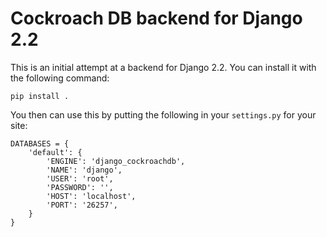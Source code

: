# Cockroach DB backend for Django 2.2

This is an initial attempt at a backend for Django 2.2. You can install it with the following command:

`pip install .`

You then can use this by putting the following in your `settings.py` for your site:

```
DATABASES = {
    'default': {
        'ENGINE': 'django_cockroachdb',
        'NAME': 'django',
        'USER': 'root',
        'PASSWORD': '',
        'HOST': 'localhost',
        'PORT': '26257',
    }
}

```
